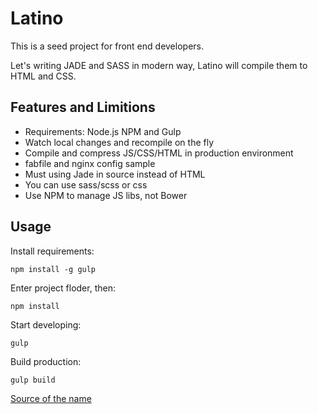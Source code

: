 # Latino

This is a seed project for front end developers.

Let's writing JADE and SASS in modern way, Latino will compile them to HTML and CSS.

## Features and Limitions

  * Requirements: Node.js NPM and Gulp
  * Watch local changes and recompile on the fly
  * Compile and compress JS/CSS/HTML in production environment
  * fabfile and nginx config sample
  * Must using Jade in source instead of HTML
  * You can use sass/scss or css
  * Use NPM to manage JS libs, not Bower

## Usage

Install requirements:

```
npm install -g gulp
```

Enter project floder, then:

```
npm install
```

Start developing:

```
gulp
```

Build production:

```
gulp build
```

[Source of the name](https://www.youtube.com/watch?v=hSzmVFF58Mo)